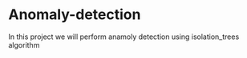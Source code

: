 # Anomaly-detection

In this project we will perform anamoly detection using isolation_trees algorithm
